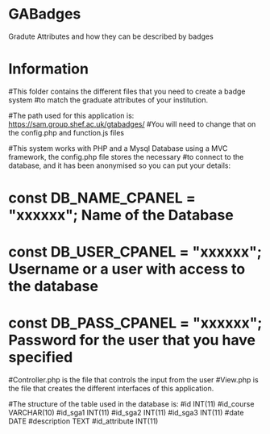 # GABadges
Gradute Attributes and how they can be described by badges

# Information
#This folder contains the different files that you need to create a badge system 
#to match the graduate attributes of your institution.

#The path used for this application is: https://sam.group.shef.ac.uk/gtabadges/
#You will need to change that on the config.php and function.js files

#This system works with PHP and a Mysql Database using a MVC framework, the config.php file stores the necessary 
#to connect to the database, and it has been anonymised so you can put your details:

#	const DB_NAME_CPANEL = "xxxxxx"; Name of the Database
#	const DB_USER_CPANEL = "xxxxxx"; Username or a user with access to the database
#	const DB_PASS_CPANEL = "xxxxxx"; Password for the user that you have specified

#Controller.php is the file that controls the input from the user
#View.php is the file that creates the different interfaces of this application.

#The structure of the table used in the database is:
#id INT(11)
#id_course VARCHAR(10)
#id_sga1 INT(11)
#id_sga2 INT(11)
#id_sga3 INT(11)
#date DATE
#description TEXT
#id_attribute INT(11)
